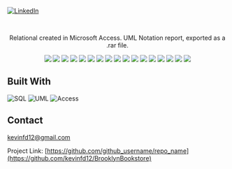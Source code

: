 <!-- PROJECT SHIELDS -->
[sql-shield]: https://img.shields.io/badge/-SQL-blue?style=for-the-badge&logo=Microsoft%20SQL%20Server&logoColor=white
[uml-shield]: https://img.shields.io/badge/-UML-orange?style=for-the-badge&logo=visual%20studio%20code&logoColor=white
[access-shield]: https://img.shields.io/badge/-Microsoft%20Access-red?style=for-the-badge&logo=microsoft%20access&logoColor=white
[linkedin-url]: https://www.linkedin.com/in/kevin-diaz-gochez

[![LinkedIn][linkedin-shield]][linkedin-url]


<!-- PROJECT LOGO -->
<br />
<div align="center">
  <p>Relational created in Microsoft Access. UML Notation report, exported as a .rar file.</p>
</div>

<div align="center">
  <img src="https://raw.githubusercontent.com/kevinfd12/BrooklynBookstore/master/Assets/Page1.png">
  <img src="https://raw.githubusercontent.com/kevinfd12/BrooklynBookstore/master/Assets/Page2.png">
  <img src="https://raw.githubusercontent.com/kevinfd12/BrooklynBookstore/master/Assets/Page3.png">
  <img src="https://raw.githubusercontent.com/kevinfd12/BrooklynBookstore/master/Assets/Page4.png">
  <img src="https://raw.githubusercontent.com/kevinfd12/BrooklynBookstore/master/Assets/Page5.png">
  <img src="https://raw.githubusercontent.com/kevinfd12/BrooklynBookstore/master/Assets/PAge6.png">
  <img src="https://raw.githubusercontent.com/kevinfd12/BrooklynBookstore/master/Assets/Page7.png">
  <img src="https://raw.githubusercontent.com/kevinfd12/BrooklynBookstore/master/Assets/Page8.png">
  <img src="https://raw.githubusercontent.com/kevinfd12/BrooklynBookstore/master/Assets/Page9.png">
  <img src="https://raw.githubusercontent.com/kevinfd12/BrooklynBookstore/master/Assets/Page10.png">
  <img src="https://raw.githubusercontent.com/kevinfd12/BrooklynBookstore/master/Assets/Page11.png">
  <img src="https://raw.githubusercontent.com/kevinfd12/BrooklynBookstore/master/Assets/Page12.png">
  <img src="https://raw.githubusercontent.com/kevinfd12/BrooklynBookstore/master/Assets/Page13.png">
  <img src="https://raw.githubusercontent.com/kevinfd12/BrooklynBookstore/master/Assets/Page14.png">
  <img src="https://raw.githubusercontent.com/kevinfd12/BrooklynBookstore/master/Assets/Page15.png">
  <img src="https://raw.githubusercontent.com/kevinfd12/BrooklynBookstore/master/Assets/Page16.png">
  <img src="https://raw.githubusercontent.com/kevinfd12/BrooklynBookstore/master/Assets/Page17.png">
</div>

<!-- BUILT WITH -->
## Built With
![SQL][sql-shield]
![UML][uml-shield]
![Access][access-shield]

<!-- CONTACT -->
## Contact

kevinfd12@gmail.com

Project Link: [https://github.com/github_username/repo_name](https://github.com/kevinfd12/BrooklynBookstore)

<!-- MARKDOWN LINKS & IMAGES -->
<!-- https://www.markdownguide.org/basic-syntax/#reference-style-links -->
[linkedin-shield]: https://img.shields.io/badge/-LinkedIn-black.svg?style=for-the-badge&logo=linkedin&colorB=555
[linkedin-url]: https://linkedin.com/in/linkedin_username
